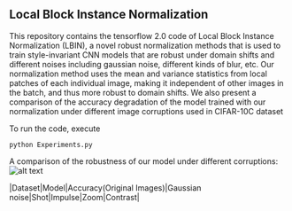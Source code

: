 ## Local Block Instance Normalization

This repository contains the tensorflow 2.0 code of Local Block Instance Normalization (LBIN), a novel robust normalization methods that is used to train style-invariant CNN models that are robust under 
domain shifts and different noises including gaussian noise, different kinds of blur, etc. Our normalization method uses the mean and variance statistics from local patches of each individual image, making it independent of other images in the batch, and thus more robust to domain shifts. We also present a comparison of the accuracy degradation of the model trained with our normalization under different image corruptions used in CIFAR-10C dataset

To run the code, execute 
```
python Experiments.py
```

A comparison of the robustness of our model under different corruptions:
![alt text](https://imgur.com/pdpXoRm.png)

|Dataset|Model|Accuracy(Original Images)|Gaussian noise|Shot|Impulse|Zoom|Contrast|

